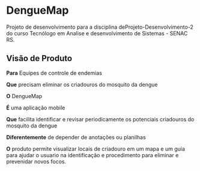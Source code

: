 # DengueMap
Projeto de desenvolvimento para a disciplina deProjeto-Desenvolvimento-2 do curso Tecnólogo em Analise e desenvolvimento de Sistemas - SENAC RS.

## Visão de Produto

**Para** Equipes de controle de endemias

**Que** precisam eliminar os criadouros do mosquito da dengue

**O** DengueMap

**É** uma aplicação mobile

**Que** facilita identificar e revisar periodicamente os potenciais criadouros do mosquito da dengue

**Diferentemente** de depender de anotações ou planilhas

**O** produto permite visualizar locais de criadouro em um mapa e um guia para ajudar o usuario na identificação e procedimento para eliminar e prevenidar novos focos.
